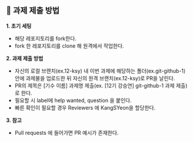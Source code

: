 ## 👑 과제 제출 방법

**1. 초기 세팅**

* 해당 레포지토리를 fork한다.
* fork 한 레포지토리를 clone 해 원격에서 작업한다.

**2. 과제 제출 방법**

* 자신의 로컬 브랜치(ex.12-ksy) 내 이번 과제에 해당하는 폴더(ex.git-github-1) 안에 과제물을 업로드한 뒤 자신의 원격 브랜치(ex.12-ksy)로 PR을 날린다.
* PR의 제목은 [기수 이름] 과제명 제출(ex. [12기 강승연] git-github-1 과제 제출)로 한다.
* 필요할 시 label에 help wanted, question 을 붙인다.
* 빠른 확인이 필요할 경우 Reviewers 에 KangSYeon을 할당한다.

**3. 참고**

* Pull requests 에 들어가면 PR 예시가 존재한다.
